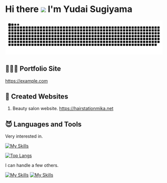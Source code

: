 # Hi there <img width="35" src="https://user-images.githubusercontent.com/50891407/148686885-0fefeb76-4cf6-473a-9e3e-889ce5513450.gif" /> I'm Yudai Sugiyama

<picture>
  <source
    media="(prefers-color-scheme: dark)"
    srcset="
      https://raw.githubusercontent.com/platane/snk/output/github-contribution-grid-snake-dark.svg
    "
  />
  <source
    media="(prefers-color-scheme: light)"
    srcset="
      https://raw.githubusercontent.com/platane/snk/output/github-contribution-grid-snake.svg
    "
  />
  <img
    alt="github contribution grid snake animation"
    src="https://raw.githubusercontent.com/platane/snk/output/github-contribution-grid-snake.svg"
  />
</picture>

## 🧑🏻‍💻 Portfolio Site

https://example.com

## 👾 Created Websites 

1. Beauty salon website. https://hairstationmika.net

## 😈 Languages and Tools

Very interested in.

[![My Skills](https://skillicons.dev/icons?i=python,pytorch,gcp)](https://skillicons.dev)

[![Top Langs](https://github-readme-stats.vercel.app/api/top-langs/?username=yudaisugiyama&layout=large&theme=onedark)](https://github.com/anuraghazra/github-readme-stats)

I can handle a few others.

[![My Skills](https://skillicons.dev/icons?i=fortran,javascript,typescript,c,java)](https://skillicons.dev)
[![My Skills](https://skillicons.dev/icons?i=tensorflow,django,sqlite,nginx,nodejs,nextjs,express,react,jquery,html,css,figma,bootstrap,wordpress,mysql,aws,dynamodb,gcp,latex,vscode,vim,atom,visualstudio,unity,blender,github,markdown,cmake,git,docker,solidity,heroku,linux,raspberrypi)](https://skillicons.dev)
